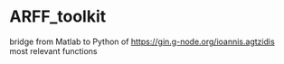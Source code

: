 # ARFF_toolkit

bridge from Matlab to Python of https://gin.g-node.org/ioannis.agtzidis most relevant functions
